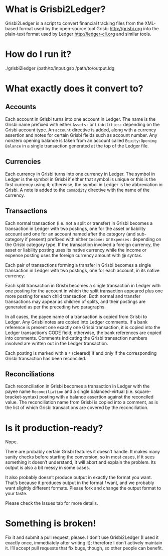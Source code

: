 # What is Grisbi2Ledger? #

Grisbi2Ledger is a script to convert financial tracking files from the
XML-based format used by the open-source tool Grisbi <http://grisbi.org> into
the plain-text format used by Ledger <http://ledger-cli.org> and similar tools.


# How do I run it? #

./grisbi2ledger /path/to/input.gsb /path/to/output.ldg


# What exactly does it convert to? #

## Accounts ##

Each account in Grisbi turns into one account in Ledger. The name is the Grisbi
name prefixed with either `Assets:` or `Liabilities:` depending on the Grisbi
account type. An `account` directive is added, along with a currency assertion
and notes for certain Grisbi fields such as account number. Any nonzero opening
balance is taken from an account called `Equity:Opening Balance` in a single
transaction generated at the top of the Ledger file.

## Currencies ##

Each currency in Grisbi turns into one currency in Ledger. The symbol in Ledger
is the symbol in Grisbi if either that symbol is unique or this is the first
currency using it; otherwise, the symbol in Ledger is the abbreviation in
Grisbi. A note is added to the `commodity` directive with the name of the
currency.

## Transactions ##

Each normal transaction (i.e. not a split or transfer) in Grisbi becomes a
transaction in Ledger with two postings, one for the asset or liability account
and one for an account named after the category (and sub-category if present)
prefixed with either `Income:` or `Expenses:` depending on the Grisbi category
type. If the transaction involved a foreign currency, the asset or liability
posting uses its native currency while the income or expense posting uses the
foreign currency amount with @ syntax.

Each pair of transactions forming a transfer in Grisbi becomes a single
transaction in Ledger with two postings, one for each account, in its native
currency.

Each split transaction in Grisbi becomes a single transaction in Ledger with
one posting for the account in which the split transaction appeared plus one
more posting for each child transaction. Both normal and transfer transactions
may appear as children of splits, and their postings are generated as per the
preceding two paragraphs.

In all cases, the payee name of a transaction is copied from Grisbi to Ledger.
Any Grisbi notes are copied into Ledger comments. If a bank reference is
present one exactly one Grisbi transaction, it is copied into the Ledger
transaction’s CODE field; otherwise, the bank references are copied into
comments. Comments indicating the Grisbi transaction numbers involved are
written out in the Ledger transaction.

Each posting is marked with a `*` (cleared) if and only if the corresponding
Grisbi transaction has been reconciled.

## Reconciliations ##

Each reconciliation in Grisbi becomes a transaction in Ledger with the payee
name `Reconciliation` and a single balanced-virtual (i.e.
square-bracket-syntax) posting with a balance assertion against the reconciled
value. The reconciliation name from Grisbi is copied into a comment, as is the
list of which Grisbi transactions are covered by the reconciliation.


# Is it production-ready? #

Nope.

There are probably certain Grisbi features it doesn’t handle. It makes many
sanity checks before starting the conversion, so in most cases, if it sees
something it doesn’t understand, it will abort and explain the problem. Its
output is also a bit messy in some cases.

It also probably doesn’t produce output in exactly the format you want. That’s
because it produces output in the format *I* want, and we probably want
slightly different formats. Please fork and change the output format to your
taste.

Please check the Issues tab for more details.


# Something is broken! #

Fix it and submit a pull request, please. I don’t use Grisbi2Ledger (I used it
exactly once, immediately after writing it); therefore I don’t actively
maintain it. I’ll accept pull requests that fix bugs, though, so other people
can benefit.
